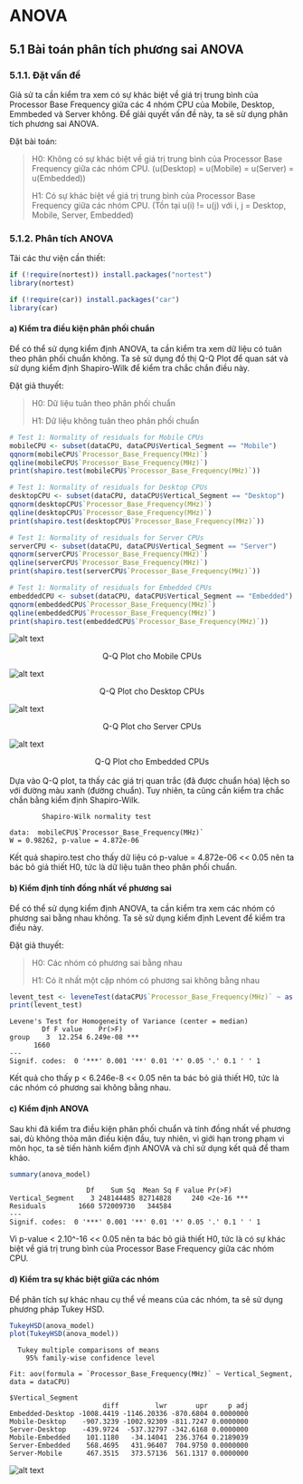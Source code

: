 # ANOVA

## 5.1 Bài toán phân tích phương sai ANOVA

### 5.1.1. Đặt vấn đề

Giả sử ta cần kiểm tra xem có sự khác biệt về giá trị trung bình của Processor Base Frequency giữa các 4 nhóm CPU của Mobile, Desktop, Emmbeded và Server không. Để giải quyết vấn đề này, ta sẽ sử dụng phân tích phương sai ANOVA.

Đặt bài toán:

> H0: Không có sự khác biệt về giá trị trung bình của Processor Base Frequency giữa các nhóm CPU. (u(Desktop) = u(Mobile) = u(Server) = u(Embedded))
>
> H1: Có sự khác biệt về giá trị trung bình của Processor Base Frequency giữa các nhóm CPU. (Tồn tại u(i) != u(j) với i, j = Desktop, Mobile, Server, Embedded)

### 5.1.2. Phân tích ANOVA

Tải các thư viện cần thiết:

```r
if (!require(nortest)) install.packages("nortest")
library(nortest)

if (!require(car)) install.packages("car")
library(car)
```

#### a) Kiểm tra điều kiện phân phối chuẩn

Để có thể sử dụng kiểm định ANOVA, ta cần kiểm tra xem dữ liệu có tuân theo phân phối chuẩn không. Ta sẽ sử dụng đồ thị Q-Q Plot để quan sát và sử dụng kiểm định Shapiro-Wilk để kiểm tra chắc chắn điều này.

Đặt giả thuyết:

> H0: Dữ liệu tuân theo phân phối chuẩn
>
> H1: Dữ liệu không tuân theo phân phối chuẩn

```r
# Test 1: Normality of residuals for Mobile CPUs
mobileCPU <- subset(dataCPU, dataCPU$Vertical_Segment == "Mobile")
qqnorm(mobileCPU$`Processor_Base_Frequency(MHz)`)
qqline(mobileCPU$`Processor_Base_Frequency(MHz)`)
print(shapiro.test(mobileCPU$`Processor_Base_Frequency(MHz)`))

# Test 1: Normality of residuals for Desktop CPUs
desktopCPU <- subset(dataCPU, dataCPU$Vertical_Segment == "Desktop")
qqnorm(desktopCPU$`Processor_Base_Frequency(MHz)`)
qqline(desktopCPU$`Processor_Base_Frequency(MHz)`)
print(shapiro.test(desktopCPU$`Processor_Base_Frequency(MHz)`))

# Test 1: Normality of residuals for Server CPUs
serverCPU <- subset(dataCPU, dataCPU$Vertical_Segment == "Server")
qqnorm(serverCPU$`Processor_Base_Frequency(MHz)`)
qqline(serverCPU$`Processor_Base_Frequency(MHz)`)
print(shapiro.test(serverCPU$`Processor_Base_Frequency(MHz)`))

# Test 1: Normality of residuals for Embedded CPUs
embeddedCPU <- subset(dataCPU, dataCPU$Vertical_Segment == "Embedded")
qqnorm(embeddedCPU$`Processor_Base_Frequency(MHz)`)
qqline(embeddedCPU$`Processor_Base_Frequency(MHz)`)
print(shapiro.test(embeddedCPU$`Processor_Base_Frequency(MHz)`))

```

![alt text](qq_mobile.png)

<center>Q-Q Plot cho Mobile CPUs</center>

![alt text](qq_desktop.png)

<center>Q-Q Plot cho Desktop CPUs</center>

![alt text](qq_server.png)

<center>Q-Q Plot cho Server CPUs</center>

![alt text](qq_embedded.png)

<center>Q-Q Plot cho Embedded CPUs</center>
<br>
Dựa vào Q-Q plot, ta thấy các giá trị quan trắc (đã được chuẩn hóa) lệch so với đường màu xanh (đường chuẩn). Tuy nhiên, ta cũng cần kiểm tra chắc chắn bằng kiểm định Shapiro-Wilk.

```quote
        Shapiro-Wilk normality test

data:  mobileCPU$`Processor_Base_Frequency(MHz)`
W = 0.98262, p-value = 4.872e-06
```

Kết quả shapiro.test cho thấy dữ liệu có p-value = 4.872e-06 << 0.05 nên ta bác bỏ giả thiết H0, tức là dữ liệu tuân theo phân phối chuẩn.

#### b) Kiểm định tính đồng nhất về phương sai

Để có thể sử dụng kiểm định ANOVA, ta cần kiểm tra xem các nhóm có phương sai bằng nhau không. Ta sẽ sử dụng kiểm định Levent để kiểm tra điều này.

Đặt giả thuyết:

> H0: Các nhóm có phương sai bằng nhau
>
> H1: Có ít nhất một cặp nhóm có phương sai không bằng nhau

```R
levent_test <- leveneTest(dataCPU$`Processor_Base_Frequency(MHz)` ~ as.factor(dataCPU$Vertical_Segment))
print(levent_test)
```

```quote
Levene's Test for Homogeneity of Variance (center = median)
        Df F value    Pr(>F)
group    3  12.254 6.249e-08 ***
      1660
---
Signif. codes:  0 '***' 0.001 '**' 0.01 '*' 0.05 '.' 0.1 ' ' 1
```

Kết quả cho thấy p < 6.246e-8 << 0.05 nên ta bác bỏ giả thiết H0, tức là các nhóm có phương sai không bằng nhau.

#### c) Kiểm định ANOVA

Sau khi đã kiểm tra điều kiện phân phối chuẩn và tính đồng nhất về phương sai, dù không thỏa mãn điều kiện đầu, tuy nhiên, vì giới hạn trong phạm vi môn học, ta sẽ tiến hành kiểm định ANOVA và chỉ sử dụng kết quả để tham khảo.

```R
summary(anova_model)
```

```quote
                   Df    Sum Sq  Mean Sq F value Pr(>F)
Vertical_Segment    3 248144485 82714828     240 <2e-16 ***
Residuals        1660 572009730   344584
---
Signif. codes:  0 '***' 0.001 '**' 0.01 '*' 0.05 '.' 0.1 ' ' 1
```

Vì p-value < 2.10^-16 << 0.05 nên ta bác bỏ giả thiết H0, tức là có sự khác biệt về giá trị trung bình của Processor Base Frequency giữa các nhóm CPU.

#### d) Kiểm tra sự khác biệt giữa các nhóm

Để phân tích sự khác nhau cụ thể về means của các nhóm, ta sẽ sử dụng phương pháp Tukey HSD.

```R
TukeyHSD(anova_model)
plot(TukeyHSD(anova_model))
```

```quote
  Tukey multiple comparisons of means
    95% family-wise confidence level

Fit: aov(formula = `Processor_Base_Frequency(MHz)` ~ Vertical_Segment, data = dataCPU)

$Vertical_Segment
                       diff         lwr       upr     p adj
Embedded-Desktop -1008.4419 -1146.20336 -870.6804 0.0000000
Mobile-Desktop    -907.3239 -1002.92309 -811.7247 0.0000000
Server-Desktop    -439.9724  -537.32797 -342.6168 0.0000000
Mobile-Embedded    101.1180   -34.14041  236.3764 0.2189039
Server-Embedded    568.4695   431.96407  704.9750 0.0000000
Server-Mobile      467.3515   373.57136  561.1317 0.0000000
```

![alt text](turkeyHSD.png)

<p align="center> Biểu đồ Tukey HSD </p>
<br>

Kết quả cho thấy có sự khác biệt đáng kể về giá trị trung bình của Processor Base Frequency giữa các nhóm CPU. Dựa vào giá trị diff của các cặp, ta nhận xét: giá trị trung bình của Embedded CPUs thấp hơn Desktop CPUs 1008.44 MHz, Mobile CPUs thấp hơn Desktop CPUs 907.32 MHz, Server CPUs thấp hơn Desktop CPUs 439.97 MHz. Trong khi đó, giá trị trung bình của Server CPUs cao hơn Embedded CPUs 568.47 MHz và Mobile CPUs 467.35 MHz.

Vậy có thể thấy Desktop CPUs có giá trị trung bình Processor Base Frequency cao nhất, tiếp theo là Server CPUs, Mobile CPUs và cuối cùng là Embedded CPUs.
